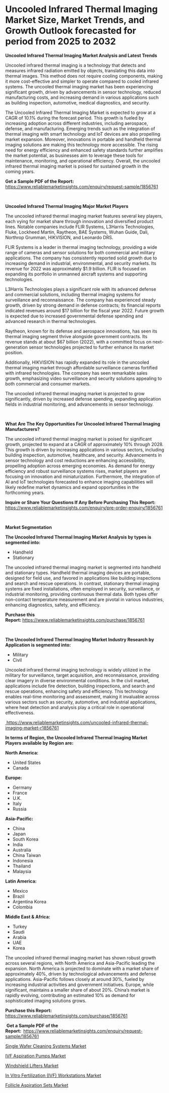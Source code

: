 <p><h1>Uncooled Infrared Thermal Imaging Market Size, Market Trends, and Growth Outlook forecasted for period from 2025 to 2032</h1></p><p><strong>Uncooled Infrared Thermal Imaging Market Analysis and Latest Trends</strong></p>
<p><p>Uncooled infrared thermal imaging is a technology that detects and measures infrared radiation emitted by objects, translating this data into thermal images. This method does not require cooling components, making it more cost-effective and simpler to operate compared to cooled infrared systems. The uncooled thermal imaging market has been experiencing significant growth, driven by advancements in sensor technology, reduced manufacturing costs, and increasing demand in various applications such as building inspection, automotive, medical diagnostics, and security.</p><p>The Uncooled Infrared Thermal Imaging Market is expected to grow at a CAGR of 10.1% during the forecast period. This growth is fueled by increasing adoption across different industries, including aerospace, defense, and manufacturing. Emerging trends such as the integration of thermal imaging with smart technology and IoT devices are also propelling market expansion. Moreover, innovations in portable and handheld thermal imaging solutions are making this technology more accessible. The rising need for energy efficiency and enhanced safety standards further amplifies the market potential, as businesses aim to leverage these tools for maintenance, monitoring, and operational efficiency. Overall, the uncooled infrared thermal imaging market is poised for sustained growth in the coming years.</p></p>
<p><strong>Get a Sample PDF of the Report:&nbsp;</strong> <a href="https://www.reliablemarketinsights.com/enquiry/request-sample/1856761?utm_campaign=1994&utm_medium=2&utm_source=Github&utm_content=ia&utm_term=08012025&utm_id=uncooled-infrared-thermal-imaging">https://www.reliablemarketinsights.com/enquiry/request-sample/1856761</a></p>
<p>&nbsp;</p>
<p><strong>Uncooled Infrared Thermal Imaging Major Market Players</strong></p>
<p><p>The uncooled infrared thermal imaging market features several key players, each vying for market share through innovation and diversified product lines. Notable companies include FLIR Systems, L3Harris Technologies, Fluke, Lockheed Martin, Raytheon, BAE Systems, Wuhan Guide, Dali, Northrop Grumman, HIKVISION, and Leonardo DRS.</p><p>FLIR Systems is a leader in thermal imaging technology, providing a wide range of cameras and sensor solutions for both commercial and military applications. The company has consistently reported solid growth due to increasing demand in industrial, environmental, and security markets. Its revenue for 2022 was approximately $1.9 billion. FLIR is focused on expanding its portfolio in unmanned aircraft systems and supporting technologies.</p><p>L3Harris Technologies plays a significant role with its advanced defense and commercial solutions, including thermal imaging systems for surveillance and reconnaissance. The company has experienced steady growth, driven by strong demand in defense contracts; its financial reports indicated revenues around $17 billion for the fiscal year 2022. Future growth is expected due to increased governmental defense spending and advanced research in thermal technologies.</p><p>Raytheon, known for its defense and aerospace innovations, has seen its thermal imaging segment thrive alongside government contracts. Its revenue stands at about $67 billion (2022), with a committed focus on next-generation sensor technologies projected to further enhance its market position.</p><p>Additionally, HIKVISION has rapidly expanded its role in the uncooled thermal imaging market through affordable surveillance cameras fortified with infrared technologies. The company has seen remarkable sales growth, emphasizing video surveillance and security solutions appealing to both commercial and consumer markets. </p><p>The uncooled infrared thermal imaging market is projected to grow significantly, driven by increased defense spending, expanding application fields in industrial monitoring, and advancements in sensor technology.</p></p>
<p>&nbsp;</p>
<p><strong>What Are The Key Opportunities For Uncooled Infrared Thermal Imaging Manufacturers?</strong></p>
<p><p>The uncooled infrared thermal imaging market is poised for significant growth, projected to expand at a CAGR of approximately 10% through 2028. This growth is driven by increasing applications in various sectors, including building inspection, automotive, healthcare, and security. Advancements in sensor technology and cost reductions are enhancing accessibility, propelling adoption across emerging economies. As demand for energy efficiency and robust surveillance systems rises, market players are focusing on innovation and miniaturization. Furthermore, the integration of AI and IoT technologies forecasted to enhance imaging capabilities will likely redefine market dynamics and expand opportunities in the forthcoming years.</p></p>
<p><strong>Inquire or Share Your Questions If Any Before Purchasing This Report:</strong> <a href="https://www.reliablemarketinsights.com/enquiry/pre-order-enquiry/1856761?utm_campaign=1994&utm_medium=2&utm_source=Github&utm_content=ia&utm_term=08012025&utm_id=uncooled-infrared-thermal-imaging">https://www.reliablemarketinsights.com/enquiry/pre-order-enquiry/1856761</a></p>
<p>&nbsp;</p>
<p><strong>Market Segmentation</strong></p>
<p><strong>The Uncooled Infrared Thermal Imaging Market Analysis by types is segmented into:</strong></p>
<p><ul><li>Handheld</li><li>Stationary</li></ul></p>
<p><p>The uncooled infrared thermal imaging market is segmented into handheld and stationary types. Handheld thermal imaging devices are portable, designed for field use, and favored in applications like building inspections and search and rescue operations. In contrast, stationary thermal imaging systems are fixed installations, often employed in security, surveillance, or industrial monitoring, providing continuous thermal data. Both types offer non-contact temperature measurement and are pivotal in various industries, enhancing diagnostics, safety, and efficiency.</p></p>
<p><strong>Purchase this Report:&nbsp;</strong><a href="https://www.reliablemarketinsights.com/purchase/1856761?utm_campaign=1994&utm_medium=2&utm_source=Github&utm_content=ia&utm_term=08012025&utm_id=uncooled-infrared-thermal-imaging">https://www.reliablemarketinsights.com/purchase/1856761</a></p>
<p>&nbsp;</p>
<p><strong>The Uncooled Infrared Thermal Imaging Market Industry Research by Application is segmented into:</strong></p>
<p><ul><li>Military</li><li>Civil</li></ul></p>
<p><p>Uncooled infrared thermal imaging technology is widely utilized in the military for surveillance, target acquisition, and reconnaissance, providing clear imagery in diverse environmental conditions. In the civil market, applications include fire detection, building inspections, and search and rescue operations, enhancing safety and efficiency. This technology enables real-time monitoring and assessment, making it invaluable across various sectors such as security, automotive, and industrial applications, where heat detection and analysis play a critical role in operational effectiveness.</p></p>
<p><a href="https://www.reliablemarketinsights.com/uncooled-infrared-thermal-imaging-market-r1856761?utm_campaign=1994&utm_medium=2&utm_source=Github&utm_content=ia&utm_term=08012025&utm_id=uncooled-infrared-thermal-imaging">&nbsp;https://www.reliablemarketinsights.com/uncooled-infrared-thermal-imaging-market-r1856761</a></p>
<p><strong>In terms of Region, the Uncooled Infrared Thermal Imaging Market Players available by Region are:</strong></p>
<p>
    <p> <strong> North America: </strong>
        <ul>
            <li>United States</li>
            <li>Canada</li>
        </ul>
        </p> 
    <p> <strong> Europe: </strong>
        <ul>
            <li>Germany</li>
            <li>France</li>
            <li>U.K.</li>
            <li>Italy</li>
            <li>Russia</li>
        </ul>
        </p> 
    <p> <strong> Asia-Pacific: </strong>
        <ul>
            <li>China</li>
            <li>Japan</li>
            <li>South Korea</li>
            <li>India</li>
            <li>Australia</li>
            <li>China Taiwan</li>
            <li>Indonesia</li>
            <li>Thailand</li>
            <li>Malaysia</li>
        </ul>
        </p> 
    <p> <strong> Latin America: </strong>
        <ul>
            <li>Mexico</li>
            <li>Brazil</li>
            <li>Argentina Korea</li>
            <li>Colombia</li>
        </ul>
        </p> 
    <p> <strong> Middle East & Africa: </strong>
        <ul>
            <li>Turkey</li>
            <li>Saudi</li>
            <li>Arabia</li>
            <li>UAE</li>
            <li>Korea</li>
        </ul>
    </p>
    </p>
<p><p>The uncooled infrared thermal imaging market has shown robust growth across several regions, with North America and Asia-Pacific leading the expansion. North America is projected to dominate with a market share of approximately 40%, driven by technological advancements and defense applications. Asia-Pacific follows closely at around 30%, fueled by increasing industrial activities and government initiatives. Europe, while significant, maintains a smaller share of about 20%. China’s market is rapidly evolving, contributing an estimated 10% as demand for sophisticated imaging solutions grows.</p></p>
<p><strong>Purchase this Report: </strong><a href="https://www.reliablemarketinsights.com/purchase/1856761?utm_campaign=1994&utm_medium=2&utm_source=Github&utm_content=ia&utm_term=08012025&utm_id=uncooled-infrared-thermal-imaging">https://www.reliablemarketinsights.com/purchase/1856761</a></p>
<p>&nbsp;<strong>Get a Sample PDF of the Report:&nbsp;&nbsp;</strong><a href="https://www.reliablemarketinsights.com/enquiry/request-sample/1856761?utm_campaign=1994&utm_medium=2&utm_source=Github&utm_content=ia&utm_term=08012025&utm_id=uncooled-infrared-thermal-imaging">https://www.reliablemarketinsights.com/enquiry/request-sample/1856761</a></p>
<p><strong></strong></p>
<p><p><a href="https://www.linkedin.com/pulse/comprehensive-evaluation-single-wafer-cleaning-systems-ttkqf?utm_campaign=1994&utm_medium=2&utm_source=Github&utm_content=ia&utm_term=08012025&utm_id=uncooled-infrared-thermal-imaging">Single Wafer Cleaning Systems Market</a></p><p><a href="https://www.linkedin.com/pulse/market-size-scope-ivf-aspiration-pumps-forecasted-growth-cagr-53-from-fywbf?utm_campaign=1994&utm_medium=2&utm_source=Github&utm_content=ia&utm_term=08012025&utm_id=uncooled-infrared-thermal-imaging">IVF Aspiration Pumps Market</a></p><p><a href="https://www.linkedin.com/pulse/global-windshield-lifters-market-forecast-2025-2032-jdhuf?utm_campaign=1994&utm_medium=2&utm_source=Github&utm_content=ia&utm_term=08012025&utm_id=uncooled-infrared-thermal-imaging">Windshield Lifters Market</a></p><p><a href="https://www.linkedin.com/pulse/market-analysis-indicates-vitro-fertilization-ivf-workstations-zze4e?utm_campaign=1994&utm_medium=2&utm_source=Github&utm_content=ia&utm_term=08012025&utm_id=uncooled-infrared-thermal-imaging">In Vitro Fertilization (IVF) Workstations Market</a></p><p><a href="https://www.linkedin.com/pulse/follicle-aspiration-setsmarket-analysis-forecastinggrowth-drivers-lkyme?utm_campaign=1994&utm_medium=2&utm_source=Github&utm_content=ia&utm_term=08012025&utm_id=uncooled-infrared-thermal-imaging">Follicle Aspiration Sets Market</a></p></p>